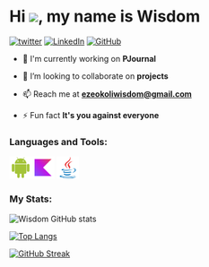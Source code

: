 <h1 align="Left">Hi <img src="https://media.giphy.com/media/hvRJCLFzcasrR4ia7z/giphy.gif" width="30px">, my name is Wisdom</h1>

[![twitter](https://img.shields.io/badge/Twitter-1DA1F2?style=for-the-badge&logo=twitter&logoColor=white)](https://twitter.com/bishop_roguegod)
[![LinkedIn](https://img.shields.io/badge/LinkedIn-0077B5?style=for-the-badge&logo=linkedin&logoColor=white)](https://www.linkedin.com/in/wisdom-ezeokoli-372810178/)
[![GitHub](https://img.shields.io/badge/GitHub-100000?style=for-the-badge&logo=github&logoColor=white)](https://github.com/wisdom3541)

- 🔭 I'm currently working on **PJournal**

- 👯 I’m looking to collaborate on **projects**

- 📫 Reach me at **ezeokoliwisdom@gmail.com**

- ⚡ Fun fact **It's you against everyone**

<h3 align="left">Languages and Tools:</h3>
<p>
  <img src="https://github.com/devicons/devicon/blob/master/icons/kotlin/kotlin-original.svg" alt="Kotlin" width="40" height="40"/> 
  <img src="https://github.com/devicons/devicon/blob/master/icons/java/java-original.svg" alt="JAVA" width="40" height="40"/> </a>
<img align="left" alt="Android" width="40" height="40" src="https://github.com/devicons/devicon/blob/master/icons/android/android-original.svg" />
 </p>

<h3 align="left">My Stats:</h3>

![Wisdom GitHub stats](https://github-readme-stats.vercel.app/api?username=wisdom3541&show_icons=true&theme=tokyonight&count_private=true)

[![Top Langs](https://github-readme-stats.vercel.app/api/top-langs/?username=wisdom3541&layout=compact&text_color=00FFD2&icon_color=007bff&bg_color=171c28)
](https://github.com/wisdom3541/github-readme-stats)


[![GitHub Streak](http://github-readme-streak-stats.herokuapp.com?user=wisdom3541&theme=tokyonight&count_private=true)](https://git.io/streak-stats)
